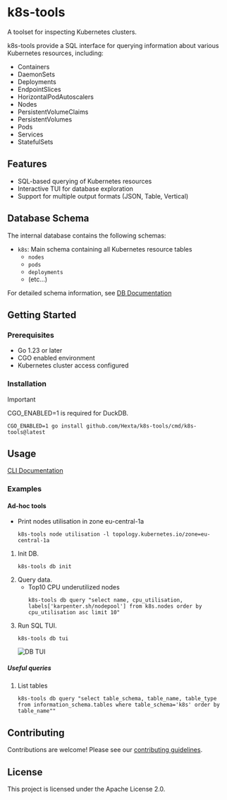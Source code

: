 # k8s-tools

A toolset for inspecting Kubernetes clusters.

k8s-tools provide a SQL interface for querying information about various Kubernetes resources, including:
* Containers
* DaemonSets
* Deployments
* EndpointSlices
* HorizontalPodAutoscalers
* Nodes
* PersistentVolumeClaims
* PersistentVolumes
* Pods
* Services
* StatefulSets

## Features

- SQL-based querying of Kubernetes resources
- Interactive TUI for database exploration
- Support for multiple output formats (JSON, Table, Vertical)

## Database Schema

The internal database contains the following schemas:

- `k8s`: Main schema containing all Kubernetes resource tables
  - `nodes`
  - `pods`
  - `deployments`
  - (etc...)

For detailed schema information, see [DB Documentation](docs/db/index.md)

## Getting Started

### Prerequisites

- Go 1.23 or later
- CGO enabled environment
- Kubernetes cluster access configured

### Installation

> [!IMPORTANT]
> CGO_ENABLED=1 is required for DuckDB.

```shell
CGO_ENABLED=1 go install github.com/Hexta/k8s-tools/cmd/k8s-tools@latest
```

## Usage

[CLI Documentation](docs/cli/k8s-tools.md)

### Examples

#### Ad-hoc tools

* Print nodes utilisation in zone eu-central-1a
    ```shell
    k8s-tools node utilisation -l topology.kubernetes.io/zone=eu-central-1a
    ```

1. Init DB.
    ```shell
    k8s-tools db init
    ```
2. Query data.
    * Top10 CPU underutilized nodes
      ```shell
      k8s-tools db query "select name, cpu_utilisation, labels['karpenter.sh/nodepool'] from k8s.nodes order by cpu_utilisation asc limit 10"
      ```
3. Run SQL TUI.
    ```shell
    k8s-tools db tui
    ```
   ![DB TUI](docs/db-tui-0.png)

##### Useful queries
1. List tables
   ```shell
   k8s-tools db query "select table_schema, table_name, table_type from information_schema.tables where table_schema='k8s' order by table_name""
   ```

## Contributing

Contributions are welcome! Please see our [contributing guidelines](CONTRIBUTING.md).

## License

This project is licensed under the Apache License 2.0.
